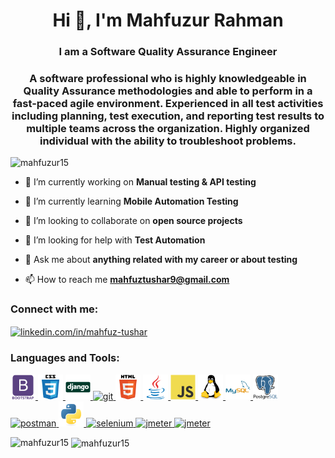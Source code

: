 <h1 align="center">Hi 👋, I'm Mahfuzur Rahman</h1>
<h3 align="center">I am a Software Quality Assurance Engineer</h3>
<h3 align="center">A software professional who is highly knowledgeable in Quality Assurance methodologies and able to perform in a fast-paced agile environment. Experienced in all test activities including planning, test execution, and reporting test results to multiple teams across the organization. Highly organized individual with the ability to troubleshoot problems.</h3>

<p align="left"> <img src="https://komarev.com/ghpvc/?username=mahfuzur15&label=Profile%20views&color=0e75b6&style=flat" alt="mahfuzur15" /> </p>

- 🔭 I’m currently working on **Manual testing & API testing**

- 🌱 I’m currently learning **Mobile Automation Testing**

- 👯 I’m looking to collaborate on **open source projects**

- 🤝 I’m looking for help with **Test Automation**

- 💬 Ask me about **anything related with my career or about testing**

- 📫 How to reach me **mahfuztushar9@gmail.com**

<h3 align="left">Connect with me:</h3>
<p align="left">
<a href="https://linkedin.com/in/linkedin.com/in/mahfuz-tushar" target="blank"><img align="center" src="https://raw.githubusercontent.com/rahuldkjain/github-profile-readme-generator/master/src/images/icons/Social/linked-in-alt.svg" alt="linkedin.com/in/mahfuz-tushar" height="30" width="40" /></a>
</p>

<h3 align="left">Languages and Tools:</h3>
<p align="left"> <a href="https://getbootstrap.com" target="_blank"> <img src="https://raw.githubusercontent.com/devicons/devicon/master/icons/bootstrap/bootstrap-plain-wordmark.svg" alt="bootstrap" width="40" height="40"/> </a> <a href="https://www.w3schools.com/css/" target="_blank"> <img src="https://raw.githubusercontent.com/devicons/devicon/master/icons/css3/css3-original-wordmark.svg" alt="css3" width="40" height="40"/> </a> <a href="https://www.djangoproject.com/" target="_blank"> <img src="https://raw.githubusercontent.com/devicons/devicon/master/icons/django/django-original.svg" alt="django" width="40" height="40"/> </a> <a href="https://git-scm.com/" target="_blank"> <img src="https://www.vectorlogo.zone/logos/git-scm/git-scm-icon.svg" alt="git" width="40" height="40"/> </a> <a href="https://www.w3.org/html/" target="_blank"> <img src="https://raw.githubusercontent.com/devicons/devicon/master/icons/html5/html5-original-wordmark.svg" alt="html5" width="40" height="40"/> </a> <a href="https://www.java.com" target="_blank"> <img src="https://raw.githubusercontent.com/devicons/devicon/master/icons/java/java-original.svg" alt="java" width="40" height="40"/> </a> <a href="https://developer.mozilla.org/en-US/docs/Web/JavaScript" target="_blank"> <img src="https://raw.githubusercontent.com/devicons/devicon/master/icons/javascript/javascript-original.svg" alt="javascript" width="40" height="40"/> </a> <a href="https://www.linux.org/" target="_blank"> <img src="https://raw.githubusercontent.com/devicons/devicon/master/icons/linux/linux-original.svg" alt="linux" width="40" height="40"/> </a> <a href="https://www.mysql.com/" target="_blank"> <img src="https://raw.githubusercontent.com/devicons/devicon/master/icons/mysql/mysql-original-wordmark.svg" alt="mysql" width="40" height="40"/> </a> <a href="https://www.postgresql.org" target="_blank"> <img src="https://raw.githubusercontent.com/devicons/devicon/master/icons/postgresql/postgresql-original-wordmark.svg" alt="postgresql" width="40" height="40"/> </a> <a href="https://postman.com" target="_blank"> <img src="https://www.vectorlogo.zone/logos/getpostman/getpostman-icon.svg" alt="postman" width="40" height="40"/> </a> <a href="https://www.python.org" target="_blank"> <img src="https://raw.githubusercontent.com/devicons/devicon/master/icons/python/python-original.svg" alt="python" width="40" height="40"/> </a> <a href="https://www.selenium.dev" target="_blank"> <img src="https://raw.githubusercontent.com/detain/svg-logos/780f25886640cef088af994181646db2f6b1a3f8/svg/selenium-logo.svg" alt="selenium" width="40" height="40"/> </a> <a href="https://www.atlassian.com/software/jira" target="_blank"> <img src="https://i0.wp.com/cdn-images-1.medium.com/max/800/1*KeuQ7uNalz2l4rBOyPAUpg.png?w=1180&ssl=1" alt="jmeter" width="40" height="40"/> </a>  <a href="https://www.atlassian.com/software/jira" target="_blank"> <img src="https://aptgadget.com/wp-content/uploads/2018/10/jira-alternatives.png" alt="jmeter" width="40" height="40"/> </a>  </p> 

<p><img align="left" src="https://github-readme-stats.vercel.app/api/top-langs?username=mahfuzur15&show_icons=true&locale=en&layout=compact" alt="mahfuzur15" /></p>

<p>&nbsp;<img align="center" src="https://github-readme-stats.vercel.app/api?username=mahfuzur15&show_icons=true&locale=en" alt="mahfuzur15" /></p>
